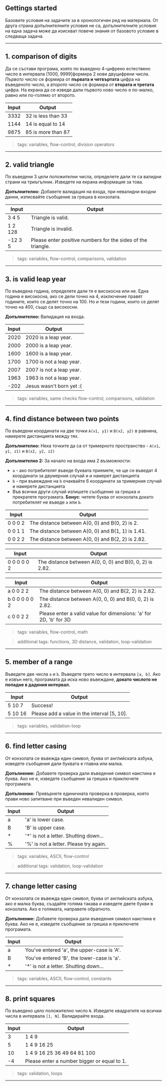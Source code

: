 ## Gettings started
Базовите условия на задачите за в хронологичен ред на материала. От друга страна допълнителните условия не са, допълнителните условия на една задача може да изискват повече знания от базовото условие в следваща задача.

---

## 1. comparison of digits

 Да се състави програма, която по въведено 4-цифренo естествено число в интервала [1000, 9999]формира 2 нови двуцифрени числа. 
*Първото* число се формира от **първата и четвъртата** цифра на въведеното число, а *второто* число се формира от **втората и третата** цифра.
На екрана да се изведе дали първото ново число e по-малко, равно или по-голямо от второто.
 
 | Input | Output |
 | --- | --- |
 | 3332 |  32 is less than 33 |
 | 1144 |  14 is equal to 14 |
 | 9875 |  85 is more than 87 |

 > tags: variables, flow-control, division operators
 ---

## 2. valid triangle
По въведени 3 цели положителни числа, определете дали те са валидни страни на триъгълник. Изведете на екрана информация за това. 

**Допълнително:** Добавете валидация на входа, при невалидни входни данни, изписвайте съобщение за грешка в конзолата.

 | Input | Output |
 | --- | --- |
 | 3 4 5 |  Triangle is valid. |
 | 1 2 128 |  Triangle is invalid. |
 | -12 3 5 |  Please enter positive numbers for the sides of the triangle. |

 > tags: variables, flow-control, comparisons, validation
 ---

 ## 3. is valid leap year
По въведена година, определете дали тя е високосна или не. Една година е високосна, ако се дели точно на 4, изключение правят годините, които се делят точно на 100. Но и тези години, които се делят точно на 400, също са високосни. 

**Допълнително:** Валидация на входа.

| Input | Output |
 | --- | --- |
 | 2020 | 2020 is a leap year. |
 | 2000 | 2000 is a leap year. |
 | 1600 | 1600 is a leap year. |
 | 1700 | 1700 is not a leap year. |
 | 2007 | 2007 is not a leap year. |
 | 1963 | 1963 is not a leap year. |
 | -202 | Jesus wasn't born yet :( |

 > tags: variables, same checks flow-control, comparisons, validation
 ---

  ## 4. find distance between two points
По въведени координати на две точки `A(x1, y1)` и `B(x2, y2)` в равнина, намерете дистанцията между тях.

**Допълнително:** Нека точките да са от тримерното пространство - `A(x1, y1, z1)` и `B(x2, y2, z2)` 

**Допълнително 2:** За начало на входа има 2 възможности: 
  * `a` - ако потребителят въведе буквата приемете, че ще се въведат 4 координати за двумерния случай и и намерет дистанцията
  * `b` - при въвеждане на `b` очаквайте 6 координати за тримерния случай и намерете дистанцията
  * Във всички други случай изпишете съобщение за грешка и прекратете програмата. **Бонус**: четете буква от конзолата докато потребителят не въведе `a` или `b`.

| Input | Output |
 | --- | --- |
 | 0 0 0 2 | The distance between A(0, 0) and B(0, 2) is 2. |
 | 0 0 1 1 | The distance between A(0, 0) and B(1, 1) is 1.41. |
 | 0 0 2 2 | The distance between A(0, 0) and B(2, 2) is 2.82. |

 | Input | Output|
 | --- | --- |
 | 0 0 0 0 0 2 | The distance between A(0, 0, 0) and B(0, 0, 2) is 2.82. |

 | Input | Output|
 | --- | --- |
 | a 0 0 2 2 | The distance between A(0, 0) and B(2, 2) is 2.82. |
 | b 0 0 0 0 0 2 | The distance between A(0, 0, 0) and B(0, 0, 2) is 2.82. |
 | c 0 0 2 2 | Please enter a valid value for dimensions: 'a' for 2D, 'b' for 3D |

 > tags: variables, flow-control, math

 > additional tags: functions, 3D distance, validation, loop-validation
 ---


## 5. member of a range
Въведете две числа `а` и `b`. Въведете трето число в интервала `[a, b]`.
 Ако е извън него, програмата да иска ново въвеждане, **докато числото не попадне в дадения интервал.**


 | Input | Output |
 | --- | --- |
 | 5 10 7 |  Success! |
 | 5 10 16 |  Please add a value in the interval [5, 10]. |

 > tags: variables, validation-loop
 ---

 ## 6. find letter casing
От конзолата се въвежда един символ, буква от английската азбука, изведете съобщения дали буквата е главна или малка.

**Допълнение:** Добавете проверка дали въведения символ наистина е буква. Ако не е, изведете съобщение за грешка и приключете програмата.

**Допълнение:** Превърнете единичната проверка в проверка, която прави ново запитване при въведен невалиден символ.

 | Input | Output |
 | --- | --- |
 | a |  'a' is lower case. |
 | B |  'B' is upper case. |
 | * |  '*' is not a letter. Shutting down... |
 | % |  '%' is not a letter. Please try again. |


 > tags: variables, ASCII, flow-control

 > additional tags: validation, loop-validation
 ---

 ## 7. change letter casing
От конзолата се въвежда един символ, буква от английската азбука, ако е малка буква, създайте голяма такава и изведете двете букви в конзолата. Ако е голямата, направете обратното.

**Допълнение:** Добавете проверка дали въведения символ наистина е буква. Ако не е, изведете съобщение за грешка и приключете програмата.

 | Input | Output |
 | --- | --- |
 | a |  You've entered 'a', the upper-case is 'A'. |
 | B |  You've entered 'B', the lower-case is 'a'. |
 | * |  '*' is not a letter. Shutting down... |


 > tags: variables, ASCII, flow-control, constants
 ---

 
 ## 8. print squares
По въведено цяло положително число `N`. Изведете квадратите на всички числа в интервала `[1, N]`.
Валидирайте входа.

 | Input | Output |
 | --- | --- |
 | 3 | 1 4 9 |
 | 5 | 1 4 9 16 25 |
 | 10 | 1 4 9 16 25 36 49 64 81 100 |
 | -4 | Please enter a number bigger or equal to 1. |

 > tags: validation, loops
 ---

 
